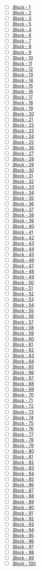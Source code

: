 - [ ] [ Block - 1](http://127.0.0.1:8111/load_and_zoom?left=-74.255&bottom=40.505&right=-74.25&top=40.51) 
- [ ] [ Block - 2](http://127.0.0.1:8111/load_and_zoom?left=-74.24&bottom=40.495&right=-74.235&top=40.5) 
- [ ] [ Block - 3](http://127.0.0.1:8111/load_and_zoom?left=-74.215&bottom=40.545&right=-74.21&top=40.55) 
- [ ] [ Block - 5](http://127.0.0.1:8111/load_and_zoom?left=-74.205&bottom=40.545&right=-74.2&top=40.55) 
- [ ] [ Block - 4](http://127.0.0.1:8111/load_and_zoom?left=-74.215&bottom=40.55&right=-74.21&top=40.555) 
- [ ] [ Block - 6](http://127.0.0.1:8111/load_and_zoom?left=-74.2&bottom=40.55&right=-74.195&top=40.555) 
- [ ] [ Block - 7](http://127.0.0.1:8111/load_and_zoom?left=-74.195&bottom=40.565&right=-74.19&top=40.57) 
- [ ] [ Block - 8](http://127.0.0.1:8111/load_and_zoom?left=-74.195&bottom=40.585&right=-74.19&top=40.59) 
- [ ] [ Block - 9](http://127.0.0.1:8111/load_and_zoom?left=-74.19&bottom=40.53&right=-74.185&top=40.535) 
- [ ] [ Block - 10](http://127.0.0.1:8111/load_and_zoom?left=-74.19&bottom=40.55&right=-74.185&top=40.555) 
- [ ] [ Block - 11](http://127.0.0.1:8111/load_and_zoom?left=-74.18&bottom=40.54&right=-74.175&top=40.545) 
- [ ] [ Block - 12](http://127.0.0.1:8111/load_and_zoom?left=-74.18&bottom=40.545&right=-74.175&top=40.55) 
- [ ] [ Block - 13](http://127.0.0.1:8111/load_and_zoom?left=-74.17&bottom=40.615&right=-74.165&top=40.62) 
- [ ] [ Block - 14](http://127.0.0.1:8111/load_and_zoom?left=-74.165&bottom=40.525&right=-74.16&top=40.53) 
- [ ] [ Block - 15](http://127.0.0.1:8111/load_and_zoom?left=-74.165&bottom=40.585&right=-74.16&top=40.59) 
- [ ] [ Block - 16](http://127.0.0.1:8111/load_and_zoom?left=-74.165&bottom=40.62&right=-74.16&top=40.625) 
- [ ] [ Block - 17](http://127.0.0.1:8111/load_and_zoom?left=-74.16&bottom=40.545&right=-74.155&top=40.55) 
- [ ] [ Block - 18](http://127.0.0.1:8111/load_and_zoom?left=-74.16&bottom=40.55&right=-74.155&top=40.555) 
- [ ] [ Block - 19](http://127.0.0.1:8111/load_and_zoom?left=-74.155&bottom=40.55&right=-74.15&top=40.555) 
- [ ] [ Block - 20](http://127.0.0.1:8111/load_and_zoom?left=-74.155&bottom=40.555&right=-74.15&top=40.56) 
- [ ] [ Block - 21](http://127.0.0.1:8111/load_and_zoom?left=-74.15&bottom=40.55&right=-74.145&top=40.555) 
- [ ] [ Block - 22](http://127.0.0.1:8111/load_and_zoom?left=-74.15&bottom=40.6&right=-74.145&top=40.605) 
- [ ] [ Block - 23](http://127.0.0.1:8111/load_and_zoom?left=-74.145&bottom=40.57&right=-74.14&top=40.575) 
- [ ] [ Block - 24](http://127.0.0.1:8111/load_and_zoom?left=-74.14&bottom=40.565&right=-74.135&top=40.57) 
- [ ] [ Block - 25](http://127.0.0.1:8111/load_and_zoom?left=-74.135&bottom=40.56&right=-74.13&top=40.565) 
- [ ] [ Block - 26](http://127.0.0.1:8111/load_and_zoom?left=-74.135&bottom=40.565&right=-74.13&top=40.57) 
- [ ] [ Block - 27](http://127.0.0.1:8111/load_and_zoom?left=-74.135&bottom=40.58&right=-74.13&top=40.585) 
- [ ] [ Block - 28](http://127.0.0.1:8111/load_and_zoom?left=-74.135&bottom=40.61&right=-74.13&top=40.615) 
- [ ] [ Block - 29](http://127.0.0.1:8111/load_and_zoom?left=-74.13&bottom=40.58&right=-74.125&top=40.585) 
- [ ] [ Block - 30](http://127.0.0.1:8111/load_and_zoom?left=-74.13&bottom=40.625&right=-74.125&top=40.63) 
- [ ] [ Block - 31](http://127.0.0.1:8111/load_and_zoom?left=-74.125&bottom=40.57&right=-74.12&top=40.575) 
- [ ] [ Block - 32](http://127.0.0.1:8111/load_and_zoom?left=-74.125&bottom=40.605&right=-74.12&top=40.61) 
- [ ] [ Block - 33](http://127.0.0.1:8111/load_and_zoom?left=-74.125&bottom=40.61&right=-74.12&top=40.615) 
- [ ] [ Block - 34](http://127.0.0.1:8111/load_and_zoom?left=-74.12&bottom=40.57&right=-74.115&top=40.575) 
- [ ] [ Block - 35](http://127.0.0.1:8111/load_and_zoom?left=-74.12&bottom=40.605&right=-74.115&top=40.61) 
- [ ] [ Block - 36](http://127.0.0.1:8111/load_and_zoom?left=-74.115&bottom=40.605&right=-74.11&top=40.61) 
- [ ] [ Block - 37](http://127.0.0.1:8111/load_and_zoom?left=-74.115&bottom=40.62&right=-74.11&top=40.625) 
- [ ] [ Block - 38](http://127.0.0.1:8111/load_and_zoom?left=-74.11&bottom=40.59&right=-74.105&top=40.595) 
- [ ] [ Block - 39](http://127.0.0.1:8111/load_and_zoom?left=-74.11&bottom=40.595&right=-74.105&top=40.6) 
- [ ] [ Block - 40](http://127.0.0.1:8111/load_and_zoom?left=-74.11&bottom=40.635&right=-74.105&top=40.64) 
- [ ] [ Block - 41](http://127.0.0.1:8111/load_and_zoom?left=-74.105&bottom=40.555&right=-74.1&top=40.56) 
- [ ] [ Block - 42](http://127.0.0.1:8111/load_and_zoom?left=-74.105&bottom=40.59&right=-74.1&top=40.595) 
- [ ] [ Block - 43](http://127.0.0.1:8111/load_and_zoom?left=-74.1&bottom=40.575&right=-74.095&top=40.58) 
- [ ] [ Block - 44](http://127.0.0.1:8111/load_and_zoom?left=-74.1&bottom=40.615&right=-74.095&top=40.62) 
- [ ] [ Block - 45](http://127.0.0.1:8111/load_and_zoom?left=-74.1&bottom=40.64&right=-74.095&top=40.645) 
- [ ] [ Block - 46](http://127.0.0.1:8111/load_and_zoom?left=-74.09&bottom=40.605&right=-74.085&top=40.61) 
- [ ] [ Block - 47](http://127.0.0.1:8111/load_and_zoom?left=-74.09&bottom=40.63&right=-74.085&top=40.635) 
- [ ] [ Block - 48](http://127.0.0.1:8111/load_and_zoom?left=-74.09&bottom=40.635&right=-74.085&top=40.64) 
- [ ] [ Block - 49](http://127.0.0.1:8111/load_and_zoom?left=-74.085&bottom=40.595&right=-74.08&top=40.6) 
- [ ] [ Block - 50](http://127.0.0.1:8111/load_and_zoom?left=-74.08&bottom=40.585&right=-74.075&top=40.59) 
- [ ] [ Block - 51](http://127.0.0.1:8111/load_and_zoom?left=-74.075&bottom=40.61&right=-74.07&top=40.615) 
- [ ] [ Block - 52](http://127.0.0.1:8111/load_and_zoom?left=-74.07&bottom=40.595&right=-74.065&top=40.6) 
- [ ] [ Block - 53](http://127.0.0.1:8111/load_and_zoom?left=-74.07&bottom=40.61&right=-74.065&top=40.615) 
- [ ] [ Block - 54](http://127.0.0.1:8111/load_and_zoom?left=-74.035&bottom=40.605&right=-74.03&top=40.61) 
- [ ] [ Block - 55](http://127.0.0.1:8111/load_and_zoom?left=-74.03&bottom=40.605&right=-74.025&top=40.61) 
- [ ] [ Block - 56](http://127.0.0.1:8111/load_and_zoom?left=-74.03&bottom=40.61&right=-74.025&top=40.615) 
- [ ] [ Block - 57](http://127.0.0.1:8111/load_and_zoom?left=-74.025&bottom=40.605&right=-74.02&top=40.61) 
- [ ] [ Block - 58](http://127.0.0.1:8111/load_and_zoom?left=-74.025&bottom=40.615&right=-74.02&top=40.62) 
- [ ] [ Block - 59](http://127.0.0.1:8111/load_and_zoom?left=-74.02&bottom=40.62&right=-74.015&top=40.625) 
- [ ] [ Block - 60](http://127.0.0.1:8111/load_and_zoom?left=-74.02&bottom=40.625&right=-74.015&top=40.63) 
- [ ] [ Block - 61](http://127.0.0.1:8111/load_and_zoom?left=-74.02&bottom=40.63&right=-74.015&top=40.635) 
- [ ] [ Block - 62](http://127.0.0.1:8111/load_and_zoom?left=-74.02&bottom=40.69&right=-74.015&top=40.695) 
- [ ] [ Block - 63](http://127.0.0.1:8111/load_and_zoom?left=-74.02&bottom=40.705&right=-74.015&top=40.71) 
- [ ] [ Block - 64](http://127.0.0.1:8111/load_and_zoom?left=-74.015&bottom=40.575&right=-74.01&top=40.58) 
- [ ] [ Block - 65](http://127.0.0.1:8111/load_and_zoom?left=-74.015&bottom=40.625&right=-74.01&top=40.63) 
- [ ] [ Block - 66](http://127.0.0.1:8111/load_and_zoom?left=-74.015&bottom=40.71&right=-74.01&top=40.715) 
- [ ] [ Block - 67](http://127.0.0.1:8111/load_and_zoom?left=-74.01&bottom=40.625&right=-74.005&top=40.63) 
- [ ] [ Block - 68](http://127.0.0.1:8111/load_and_zoom?left=-74.01&bottom=40.7&right=-74.005&top=40.705) 
- [ ] [ Block - 69](http://127.0.0.1:8111/load_and_zoom?left=-74.01&bottom=40.715&right=-74.005&top=40.72) 
- [ ] [ Block - 70](http://127.0.0.1:8111/load_and_zoom?left=-74.01&bottom=40.73&right=-74.005&top=40.735) 
- [ ] [ Block - 71](http://127.0.0.1:8111/load_and_zoom?left=-74.01&bottom=40.745&right=-74.005&top=40.75) 
- [ ] [ Block - 72](http://127.0.0.1:8111/load_and_zoom?left=-74.01&bottom=40.75&right=-74.005&top=40.755) 
- [ ] [ Block - 73](http://127.0.0.1:8111/load_and_zoom?left=-74.01&bottom=40.755&right=-74.005&top=40.76) 
- [ ] [ Block - 74](http://127.0.0.1:8111/load_and_zoom?left=-74.005&bottom=40.575&right=-74&top=40.58) 
- [ ] [ Block - 75](http://127.0.0.1:8111/load_and_zoom?left=-74.005&bottom=40.62&right=-74&top=40.625) 
- [ ] [ Block - 76](http://127.0.0.1:8111/load_and_zoom?left=-74.005&bottom=40.625&right=-74&top=40.63) 
- [ ] [ Block - 77](http://127.0.0.1:8111/load_and_zoom?left=-74.005&bottom=40.63&right=-74&top=40.635) 
- [ ] [ Block - 78](http://127.0.0.1:8111/load_and_zoom?left=-74.005&bottom=40.705&right=-74&top=40.71) 
- [ ] [ Block - 79](http://127.0.0.1:8111/load_and_zoom?left=-74.005&bottom=40.71&right=-74&top=40.715) 
- [ ] [ Block - 80](http://127.0.0.1:8111/load_and_zoom?left=-74.005&bottom=40.715&right=-74&top=40.72) 
- [ ] [ Block - 81](http://127.0.0.1:8111/load_and_zoom?left=-74.005&bottom=40.72&right=-74&top=40.725) 
- [ ] [ Block - 82](http://127.0.0.1:8111/load_and_zoom?left=-74.005&bottom=40.725&right=-74&top=40.73) 
- [ ] [ Block - 83](http://127.0.0.1:8111/load_and_zoom?left=-74.005&bottom=40.735&right=-74&top=40.74) 
- [ ] [ Block - 84](http://127.0.0.1:8111/load_and_zoom?left=-74.005&bottom=40.755&right=-74&top=40.76) 
- [ ] [ Block - 85](http://127.0.0.1:8111/load_and_zoom?left=-74.005&bottom=40.76&right=-74&top=40.765) 
- [ ] [ Block - 86](http://127.0.0.1:8111/load_and_zoom?left=-74&bottom=40.62&right=-73.995&top=40.625) 
- [ ] [ Block - 87](http://127.0.0.1:8111/load_and_zoom?left=-74&bottom=40.695&right=-73.995&top=40.7) 
- [ ] [ Block - 88](http://127.0.0.1:8111/load_and_zoom?left=-74&bottom=40.715&right=-73.995&top=40.72) 
- [ ] [ Block - 89](http://127.0.0.1:8111/load_and_zoom?left=-74&bottom=40.72&right=-73.995&top=40.725) 
- [ ] [ Block - 90](http://127.0.0.1:8111/load_and_zoom?left=-74&bottom=40.76&right=-73.995&top=40.765) 
- [ ] [ Block - 91](http://127.0.0.1:8111/load_and_zoom?left=-74&bottom=40.765&right=-73.995&top=40.77) 
- [ ] [ Block - 92](http://127.0.0.1:8111/load_and_zoom?left=-73.995&bottom=40.7&right=-73.99&top=40.705) 
- [ ] [ Block - 93](http://127.0.0.1:8111/load_and_zoom?left=-73.995&bottom=40.73&right=-73.99&top=40.735) 
- [ ] [ Block - 94](http://127.0.0.1:8111/load_and_zoom?left=-73.995&bottom=40.735&right=-73.99&top=40.74) 
- [ ] [ Block - 95](http://127.0.0.1:8111/load_and_zoom?left=-73.995&bottom=40.765&right=-73.99&top=40.77) 
- [ ] [ Block - 96](http://127.0.0.1:8111/load_and_zoom?left=-73.995&bottom=40.77&right=-73.99&top=40.775) 
- [ ] [ Block - 97](http://127.0.0.1:8111/load_and_zoom?left=-73.99&bottom=40.585&right=-73.985&top=40.59) 
- [ ] [ Block - 98](http://127.0.0.1:8111/load_and_zoom?left=-73.99&bottom=40.725&right=-73.985&top=40.73) 
- [ ] [ Block - 99](http://127.0.0.1:8111/load_and_zoom?left=-73.99&bottom=40.73&right=-73.985&top=40.735) 
- [ ] [ Block - 100](http://127.0.0.1:8111/load_and_zoom?left=-73.99&bottom=40.735&right=-73.985&top=40.74) 
